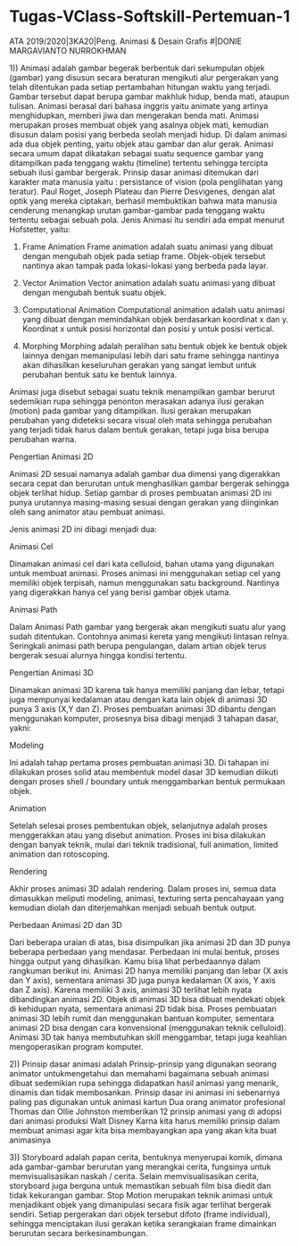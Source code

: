 # Tugas-VClass-Softskill-Pertemuan-1
ATA 2019/2020|3KA20|Peng. Animasi &amp; Desain Grafis #|DONIE MARGAVIANTO NURROKHMAN



1)) Animasi adalah gambar begerak berbentuk dari sekumpulan objek (gambar) yang disusun secara beraturan mengikuti alur pergerakan yang telah ditentukan pada setiap pertambahan hitungan waktu yang terjadi. Gambar tersebut dapat berupa gambar makhluk hidup, benda mati, ataupun tulisan.
Animasi berasal dari bahasa inggris yaitu animate yang artinya menghidupkan, memberi jiwa dan mengerakan benda mati. Animasi merupakan proses membuat objek yang asalnya objek mati, kemudian disusun dalam posisi yang berbeda seolah menjadi hidup. Di dalam animasi ada dua objek penting, yaitu objek atau gambar dan alur gerak.
Animasi secara umum dapat dikatakan sebagai suatu sequence gambar yang ditampilkan pada tenggang waktu (timeline) tertentu sehingga tercipta sebuah ilusi gambar bergerak.
Prinsip dasar animasi ditemukan dari karakter mata manusia yaitu : persistance of vision (pola penglihatan yang teratur). Paul Roget, Joseph Plateau dan Pierre Desvigenes, dengan alat optik yang mereka ciptakan, berhasil membuktikan bahwa mata manusia cenderung menangkap urutan gambar-gambar pada tenggang waktu tertentu sebagai sebuah pola.
Jenis Animasi itu sendiri ada empat menurut Hofstetter, yaitu:

1. Frame Animation
Frame animation adalah suatu animasi yang dibuat dengan mengubah objek pada setiap frame. Objek-objek tersebut nantinya akan tampak pada lokasi-lokasi yang berbeda pada layar.

2. Vector Animation
Vector animation adalah suatu animasi yang dibuat dengan mengubah bentuk suatu objek.

3. Computational Animation
Computational animation adalah uatu animasi yang dibuat dengan memindahkan objek berdasarkan koordinat x dan y. Koordinat x untuk posisi horizontal dan posisi y untuk posisi vertical.

4. Morphing
Morphing adalah peralihan satu bentuk objek ke bentuk objek lainnya dengan memanipulasi lebih dari satu frame sehingga nantinya akan dihasilkan keseluruhan gerakan yang sangat lembut untuk perubahan bentuk satu ke bentuk lainnya.

Animasi juga disebut sebagai suatu teknik menampilkan gambar berurut sedemikian rupa sehingga penonton merasakan adanya ilusi gerakan (motion) pada gambar yang ditampilkan. Ilusi gerakan merupakan perubahan yang dideteksi secara visual oleh mata sehingga perubahan yang terjadi tidak harus dalam bentuk gerakan, tetapi juga bisa berupa perubahan warna.

Pengertian Animasi 2D

Animasi 2D sesuai namanya adalah gambar dua dimensi yang digerakkan secara cepat dan berurutan untuk menghasilkan gambar bergerak sehingga objek terlihat hidup. Setiap gambar di proses pembuatan animasi 2D ini punya urutannya masing-masing sesuai dengan gerakan yang diinginkan oleh sang animator atau pembuat animasi.

Jenis animasi 2D ini dibagi menjadi dua:

Animasi Cel

Dinamakan animasi cel dari kata celluloid, bahan utama yang digunakan untuk membuat animasi. Proses animasi ini menggunakan setiap cel yang memiliki objek terpisah, namun menggunakan satu background. Nantinya yang digerakkan hanya cel yang berisi gambar objek utama.

Animasi Path

Dalam Animasi Path gambar yang bergerak akan mengikuti suatu alur yang sudah ditentukan. Contohnya animasi kereta yang mengikuti lintasan relnya. Seringkali animasi path berupa pengulangan, dalam artian objek terus bergerak sesuai alurnya hingga kondisi tertentu.

Pengertian Animasi 3D

Dinamakan animasi 3D karena tak hanya memiliki panjang dan lebar, tetapi juga mempunyai kedalaman atau dengan kata lain objek di animasi 3D punya 3 axis (X,Y dan Z). Proses pembuatan animasi 3D dibantu dengan menggunakan komputer, prosesnya bisa dibagi menjadi 3 tahapan dasar, yakni:

Modeling

Ini adalah tahap pertama proses pembuatan animasi 3D. Di tahapan ini dilakukan proses solid atau membentuk model dasar 3D kemudian diikuti dengan proses shell / boundary untuk menggambarkan bentuk permukaan objek.

Animation

Setelah selesai proses pembentukan objek, selanjutnya adalah proses menggerakkan atau yang disebut animation. Proses ini bisa dilakukan dengan banyak teknik, mulai dari teknik tradisional, full animation, limited animation dan rotoscoping.

Rendering

Akhir proses animasi 3D adalah rendering. Dalam proses ini, semua data dimasukkan meliputi modeling, animasi, texturing serta pencahayaan yang kemudian diolah dan diterjemahkan menjadi sebuah bentuk output.

Perbedaan Animasi 2D dan 3D

Dari beberapa uraian di atas, bisa disimpulkan jika animasi 2D dan 3D punya beberapa perbedaan yang mendasar. Perbedaan ini mulai bentuk, proses hingga output yang dihasilkan. Kamu bisa lihat perbedaannya dalam rangkuman berikut ini.
Animasi 2D hanya memiliki panjang dan lebar (X axis dan Y axis), sementara animasi 3D juga punya kedalaman (X axis, Y axis dan Z axis).
Karena memiliki 3 axis, animasi 3D terlihat lebih nyata dibandingkan animasi 2D.
Objek di animasi 3D bisa dibuat mendekati objek di kehidupan nyata, sementara animasi 2D tidak bisa.
Proses pembuatan animasi 3D lebih rumit dan menggunakan bantuan komputer, sementara animasi 2D bisa dengan cara konvensional (menggunakan teknik celluloid).
Animasi 3D tak hanya membutuhkan skill menggambar, tetapi juga keahlian mengoperasikan program komputer.
    
    
2)) Prinsip dasar animasi adalah Prinsip-prinsip yang digunakan seorang animator untukmengetahui dan memahami bagaimana sebuah animasi dibuat sedemikian rupa sehingga didapatkan hasil animasi yang menarik, dinamis dan tidak membosankan. Prinsip dasar ini animasi ini sebenarnya paling pas digunakan untuk animasi kartun
Dua orang animator profesional Thomas dan Ollie Johnston memberikan 12 prinsip animasi yang di adopsi dari animasi produksi Walt Disney
Karna kita harus memiliki prinsip dalam membuat animasi agar kita bisa membayangkan apa yang akan kita buat animasinya 

3)) Storyboard adalah papan cerita, bentuknya menyerupai komik, dimana ada gambar-gambar berurutan yang merangkai cerita, fungsinya untuk memvisualisasikan naskah / cerita. Selain memvisualisasikan cerita, storyboard juga berguna untuk memastikan sebuah film bisa diedit dan tidak kekurangan gambar.
Stop Motion merupakan teknik animasi untuk menjadikant objek yang dimanipulasi secara fisik agar terlihat bergerak sendiri. Setiap pergerakan dari objek tersebut difoto (frame individual), sehingga menciptakan ilusi gerakan ketika serangkaian frame dimainkan berurutan secara berkesinambungan.
